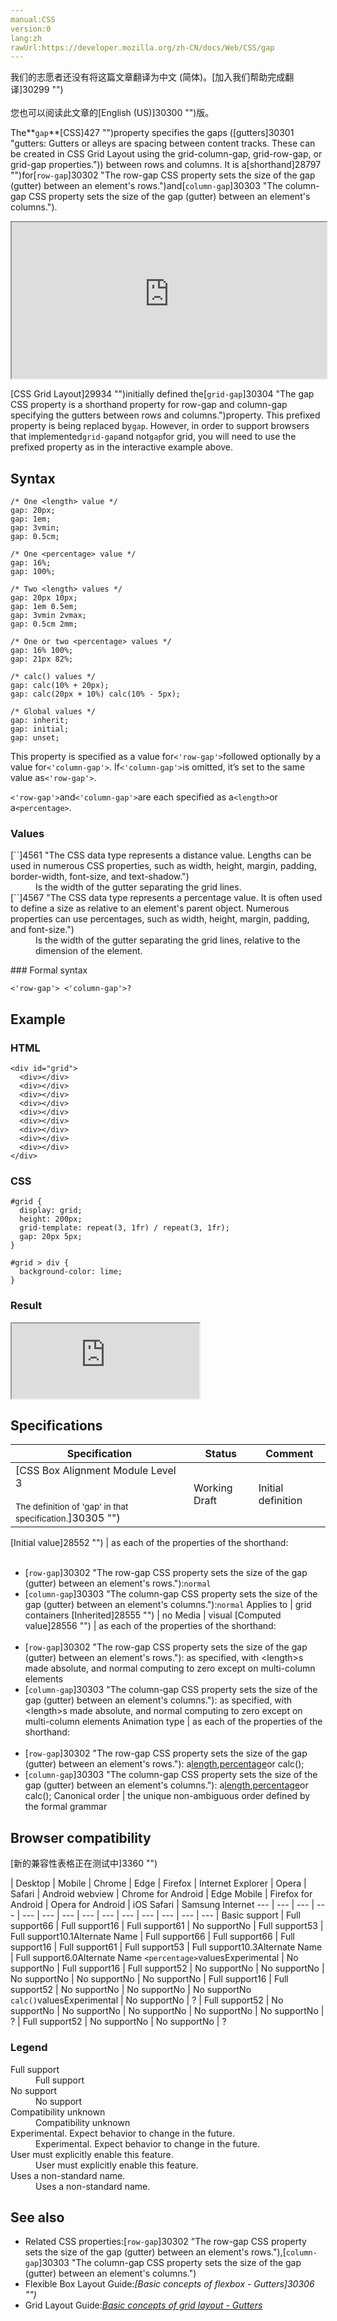 ```yaml
---
manual:CSS
version:0
lang:zh
rawUrl:https://developer.mozilla.org/zh-CN/docs/Web/CSS/gap
---
```




<bdi>我们的志愿者还没有将这篇文章翻译为<bdi>中文 (简体)</bdi>。[加入我们帮助完成翻译]30299 "")<br></br>您也可以阅读此文章的[English (US)]30300 "")版。</bdi>






The**`gap`**[CSS]427 "")property specifies the gaps ([gutters]30301 "gutters: Gutters or alleys are spacing between content tracks. These can be created in CSS Grid Layout using the grid-column-gap, grid-row-gap, or grid-gap properties.")) between rows and columns. It is a[shorthand]28797 "")for[`row-gap`]30302 "The row-gap CSS property sets the size of the gap (gutter) between an element's rows.")and[`column-gap`]30303 "The column-gap CSS property sets the size of the gap (gutter) between an element's columns.").

<iframe src='https://interactive-examples.mdn.mozilla.net/pages/css/grid-gap.html' width='100%' height='250'></iframe>


[CSS Grid Layout]29934 "")initially defined the[`grid-gap`]30304 "The gap CSS property is a shorthand property for row-gap and column-gap specifying the gutters between rows and columns.")property. This prefixed property is being replaced by`gap`. However, in order to support browsers that implemented`grid-gap`and not`gap`for grid, you will need to use the prefixed property as in the interactive example above.



## Syntax<a name="Syntax"></a>

```
/* One <length> value */
gap: 20px;
gap: 1em;
gap: 3vmin;
gap: 0.5cm;

/* One <percentage> value */
gap: 16%;
gap: 100%;

/* Two <length> values */
gap: 20px 10px;
gap: 1em 0.5em;
gap: 3vmin 2vmax;
gap: 0.5cm 2mm;

/* One or two <percentage> values */
gap: 16% 100%;
gap: 21px 82%;

/* calc() values */
gap: calc(10% + 20px);
gap: calc(20px + 10%) calc(10% - 5px);

/* Global values */
gap: inherit;
gap: initial;
gap: unset;
```


This property is specified as a value for`<'row-gap'>`followed optionally by a value for`<'column-gap'>`. If`<'column-gap'>`is omitted, it’s set to the same value as`<'row-gap'>`.



`<'row-gap'>`and`<'column-gap'>`are each specified as a`<length>`or a`<percentage>`.


### Values<a name="Values"></a>
<dl><dt id=''>[`<length>`]4561 "The <length> CSS data type represents a distance value. Lengths can be used in numerous CSS properties, such as width, height, margin, padding, border-width, font-size, and text-shadow.")</dt><dd>Is the width of the gutter separating the grid lines.</dd><dt id=''>[`<percentage>`]4567 "The <percentage> CSS data type represents a percentage value. It is often used to define a size as relative to an element's parent object. Numerous properties can use percentages, such as width, height, margin, padding, and font-size.")</dt><dd>Is the width of the gutter separating the grid lines, relative to the dimension of the element.</dd></dl>
### Formal syntax<a name="Formal_syntax"></a>

```
<'row-gap'> <'column-gap'>?
```

## Example<a name="Example"></a>

### HTML<a name="HTML"></a>

```
<div id="grid">
  <div></div>
  <div></div>
  <div></div>
  <div></div>
  <div></div>
  <div></div>
  <div></div>
  <div></div>
  <div></div>
</div>
```

### CSS<a name="CSS"></a>

```
#grid {
  display: grid;
  height: 200px;
  grid-template: repeat(3, 1fr) / repeat(3, 1fr);
  gap: 20px 5px;
}

#grid > div {
  background-color: lime;
} 

```

### Result<a name="Result"></a>


<iframe src='https://mdn.mozillademos.org/en-US/docs/Web/CSS/gap$samples/Example?revision=1384779' width='auto' height='120'></iframe>



## Specifications<a name="Specifications"></a>

Specification | Status | Comment 
 ---  |  ---  |  ---  | 
[CSS Box Alignment Module Level 3<br></br><small>The definition of &#39;gap&#39; in that specification.</small>]30305 "") | Working Draft | Initial definition 


[Initial value]28552 "") | as each of the properties of the shorthand:<br></br>
* [`row-gap`]30302 "The row-gap CSS property sets the size of the gap (gutter) between an element's rows."):`normal`
* [`column-gap`]30303 "The column-gap CSS property sets the size of the gap (gutter) between an element's columns."):`normal` 
Applies to | grid containers 
[Inherited]28555 "") | no 
Media | visual 
[Computed value]28556 "") | as each of the properties of the shorthand:<br></br>
* [`row-gap`]30302 "The row-gap CSS property sets the size of the gap (gutter) between an element's rows."): as specified, with &lt;length&gt;s made absolute, and normal computing to zero except on multi-column elements
* [`column-gap`]30303 "The column-gap CSS property sets the size of the gap (gutter) between an element's columns."): as specified, with &lt;length&gt;s made absolute, and normal computing to zero except on multi-column elements 
Animation type | as each of the properties of the shorthand:<br></br>
* [`row-gap`]30302 "The row-gap CSS property sets the size of the gap (gutter) between an element's rows."): a[length](%4561#Interpolation "Values of the <length> CSS data type are interpolated as real, floating-point numbers."),[percentage](%4567#Interpolation "Values of the <percentage> CSS data type are interpolated as real, floating-point numbers.")or calc();
* [`column-gap`]30303 "The column-gap CSS property sets the size of the gap (gutter) between an element's columns."): a[length](%4561#Interpolation "Values of the <length> CSS data type are interpolated as real, floating-point numbers."),[percentage](%4567#Interpolation "Values of the <percentage> CSS data type are interpolated as real, floating-point numbers.")or calc(); 
Canonical order | the unique non-ambiguous order defined by the formal grammar 


## Browser compatibility<a name="Browser_compatibility"></a>
[新的兼容性表格正在测试中<i></i>]3360 "")

 | <abbr>Desktop<i></i></abbr> | <abbr>Mobile<i></i></abbr> 
 | <abbr>Chrome<i></i></abbr> | <abbr>Edge<i></i></abbr> | <abbr>Firefox<i></i></abbr> | <abbr>Internet Explorer<i></i></abbr> | <abbr>Opera<i></i></abbr> | <abbr>Safari<i></i></abbr> | <abbr>Android webview<i></i></abbr> | <abbr>Chrome for Android<i></i></abbr> | <abbr>Edge Mobile<i></i></abbr> | <abbr>Firefox for Android<i></i></abbr> | <abbr>Opera for Android<i></i></abbr> | <abbr>iOS Safari<i></i></abbr> | <abbr>Samsung Internet<i></i></abbr> 
 ---  |  ---  |  ---  |  ---  |  ---  |  ---  |  ---  |  ---  |  ---  |  ---  |  ---  |  ---  |  ---  |  ---  | 
Basic support | <abbr>Full support</abbr>66 | <abbr>Full support</abbr>16 | <abbr>Full support</abbr>61 | <abbr>No support</abbr>No | <abbr>Full support</abbr>53 | <abbr>Full support</abbr>10.1<abbr>Alternate Name<i></i></abbr> | <abbr>Full support</abbr>66 | <abbr>Full support</abbr>66 | <abbr>Full support</abbr>16 | <abbr>Full support</abbr>61 | <abbr>Full support</abbr>53 | <abbr>Full support</abbr>10.3<abbr>Alternate Name<i></i></abbr> | <abbr>Full support</abbr>6.0<abbr>Alternate Name<i></i></abbr> 
`<percentage>`values<abbr>Experimental<i></i></abbr> | <abbr>No support</abbr>No | <abbr>Full support</abbr>16 | <abbr>Full support</abbr>52 | <abbr>No support</abbr>No | <abbr>No support</abbr>No | <abbr>No support</abbr>No | <abbr>No support</abbr>No | <abbr>No support</abbr>No | <abbr>Full support</abbr>16 | <abbr>Full support</abbr>52 | <abbr>No support</abbr>No | <abbr>No support</abbr>No | <abbr>No support</abbr>No 
`calc()`values<abbr>Experimental<i></i></abbr> | <abbr>No support</abbr>No | <abbr>?</abbr> | <abbr>Full support</abbr>52 | <abbr>No support</abbr>No | <abbr>No support</abbr>No | <abbr>No support</abbr>No | <abbr>No support</abbr>No | <abbr>No support</abbr>No | <abbr>?</abbr> | <abbr>Full support</abbr>52 | <abbr>No support</abbr>No | <abbr>No support</abbr>No | <abbr>?</abbr> 


### Legend<a name="Legend"></a>
<dl><dt id=''><abbr>Full support</abbr></dt><dd>Full support</dd><dt id=''><abbr>No support</abbr></dt><dd>No support</dd><dt id=''><abbr>Compatibility unknown</abbr></dt><dd>Compatibility unknown</dd><dt id=''><abbr>Experimental. Expect behavior to change in the future.<i></i></abbr></dt><dd>Experimental. Expect behavior to change in the future.</dd><dt id=''><abbr>User must explicitly enable this feature.<i></i></abbr></dt><dd>User must explicitly enable this feature.</dd><dt id=''><abbr>Uses a non-standard name.<i></i></abbr></dt><dd>Uses a non-standard name.</dd></dl>

## See also<a name="See_also"></a>

* Related CSS properties:[`row-gap`]30302 "The row-gap CSS property sets the size of the gap (gutter) between an element's rows."),[`column-gap`]30303 "The column-gap CSS property sets the size of the gap (gutter) between an element's columns.")
* Flexible Box Layout Guide:*[Basic concepts of flexbox - Gutters]30306 "")*
* Grid Layout Guide:*[Basic concepts of grid layout - Gutters](%34664#Gutters "")*



